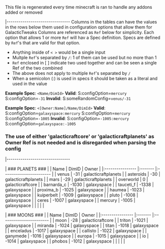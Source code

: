 This file is regenerated every time minecraft is ran to handle any addons added or removed

|--------------------------------
Columns in the tables can have the values in the rows below them used in
configuration options that allow them for GalacticTweaks
Columns are referenced as `Ref` below for simplicity.
Each option that allows 1 or more `Ref` will hav a Spec definition.
Specs are defined by `Ref`'s that are valid for that option.
 - Anything inside of `< >` would be a single input
 - Multple `Ref`'s separated by `/`: 1 of them can be used but no more than 1
 - `Ref` enclosed in [ ] indicate two used together and can be seen a single Ref of the two combined
 - The above does not apply to multiple `Ref`'s separated by `/`
 - When a semicolon (:) is used in specs it should be taken as a literal and used in the value

 **Example Spec**: `<Name/DimId>`
 __Valid__:
     S:configOption=`mercury`
     S:configOption=`-31`
 __Invalid__:
     S:someRandomConfig=`venus/-31`

 **Example Spec**: `<[Owner:Name]/Name/DimId>`
 __Valid__:
     S:configOption=`galaxyspace:mercury`
     S:configOption=`mercury`
     S:configOption=`-1005`
 __Invalid__:
     S:configOption=`-1005:mercury`
     S:configOption=`galaxyspace:-1005`

### The use of either 'galacticraftcore' or 'galacticraftplanets' as Owner Ref is not needed and is disregarded when parsing the config
|--------------------------------


| ### PLANETS ###
|
| Name             | DimID   | Owner                    |
|:---------------- |:------- |:------------------------ |
| venus            | -31     | galacticraftplanets      |
| asteroids        | -30     | galacticraftplanets      |
| mars             | -29     | galacticraftplanets      |
| overworld        | 0       | galacticraftcore         |
| barnarda_c       | -1030   | galaxyspace              |
| tauceti_f        | -1338   | galaxyspace              |
| proxima_b        | -1025   | galaxyspace              |
| haumea           | -1023   | galaxyspace              |
| kuiperbelt       | -1009   | galaxyspace              |
| pluto            | -1008   | galaxyspace              |
| ceres            | -1007   | galaxyspace              |
| mercury          | -1005   | galaxyspace              |
|                  |         |                          |


| ### MOONS ###
|
| Name             | DimID   | Owner                    |
|:---------------- |:------- |:------------------------ |
| moon             | -28     | galacticraftcore         |
| triton           | -1021   | galaxyspace              |
| miranda          | -1024   | galaxyspace              |
| titan            | -1018   | galaxyspace              |
| enceladus        | -1017   | galaxyspace              |
| callisto         | -1022   | galaxyspace              |
| ganymede         | -1016   | galaxyspace              |
| europa           | -1015   | galaxyspace              |
| io               | -1014   | galaxyspace              |
| phobos           | -1012   | galaxyspace              |
|                  |         |                          |
